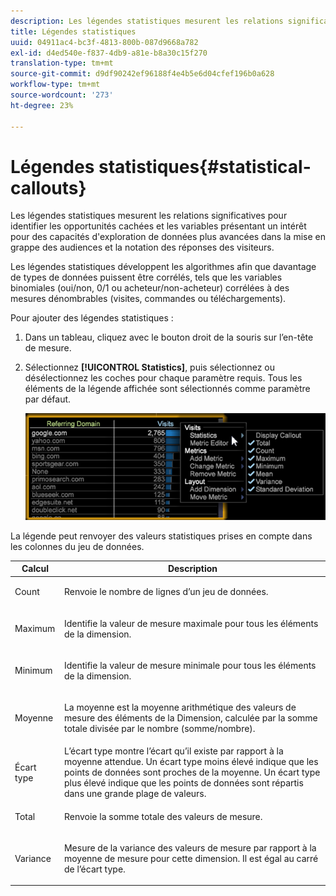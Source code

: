 ```yaml
---
description: Les légendes statistiques mesurent les relations significatives pour identifier les opportunités cachées et les variables présentant un intérêt pour des capacités d'exploration de données plus avancées dans la mise en grappe des audiences et la notation des réponses des visiteurs.
title: Légendes statistiques
uuid: 04911ac4-bc3f-4813-800b-087d9668a782
exl-id: d4ed540e-f837-4db9-a81e-b8a30c15f270
translation-type: tm+mt
source-git-commit: d9df90242ef96188f4e4b5e6d04cfef196b0a628
workflow-type: tm+mt
source-wordcount: '273'
ht-degree: 23%

---
```


# Légendes statistiques{#statistical-callouts}

Les légendes statistiques mesurent les relations significatives pour identifier les opportunités cachées et les variables présentant un intérêt pour des capacités d&#39;exploration de données plus avancées dans la mise en grappe des audiences et la notation des réponses des visiteurs.

Les légendes statistiques développent les algorithmes afin que davantage de types de données puissent être corrélés, tels que les variables binomiales (oui/non, 0/1 ou acheteur/non-acheteur) corrélées à des mesures dénombrables (visites, commandes ou téléchargements).

Pour ajouter des légendes statistiques :

1. Dans un tableau, cliquez avec le bouton droit de la souris sur l’en-tête de mesure.
1. Sélectionnez **[!UICONTROL Statistics]**, puis sélectionnez ou désélectionnez les coches pour chaque paramètre requis. Tous les éléments de la légende affichée sont sélectionnés comme paramètre par défaut.

   ![](assets/statistical_callouts.png)

La légende peut renvoyer des valeurs statistiques prises en compte dans les colonnes du jeu de données.

<table id="table_B2A4F9D5938D4756A81ACF6F4D77E63D">
 <thead>
  <tr>
   <th colname="col1" class="entry"> Calcul </th>
   <th colname="col2" class="entry"> Description </th>
  </tr>
 </thead>
 <tbody>
  <tr>
   <td colname="col1"> Count </td>
   <td colname="col2"><p>Renvoie le nombre de lignes d’un jeu de données. </p></td>
  </tr>
  <tr>
   <td colname="col1"> Maximum </td>
   <td colname="col2"><p> Identifie la valeur de mesure maximale pour tous les éléments de la dimension. </p></td>
  </tr>
  <tr>
   <td colname="col1"> Minimum </td>
   <td colname="col2"><p> Identifie la valeur de mesure minimale pour tous les éléments de la dimension. </p></td>
  </tr>
  <tr>
   <td colname="col1"> Moyenne </td>
   <td colname="col2"><p> La moyenne est la moyenne arithmétique des valeurs de mesure des éléments de la Dimension, calculée par la somme totale divisée par le nombre (somme/nombre). </p></td>
  </tr>
  <tr>
   <td colname="col1"> Écart type </td>
   <td colname="col2"> L’écart type montre l’écart qu’il existe par rapport à la moyenne attendue. Un écart type moins élevé indique que les points de données sont proches de la moyenne. Un écart type plus élevé indique que les points de données sont répartis dans une grande plage de valeurs. </td>
  </tr>
  <tr>
   <td colname="col1"> Total </td>
   <td colname="col2"><p> Renvoie la somme totale des valeurs de mesure. </p></td>
  </tr>
  <tr>
   <td colname="col1"> Variance </td>
   <td colname="col2"><p> Mesure de la variance des valeurs de mesure par rapport à la moyenne de mesure pour cette dimension. Il est égal au carré de l’écart type. </p></td>
  </tr>
 </tbody>
</table>

